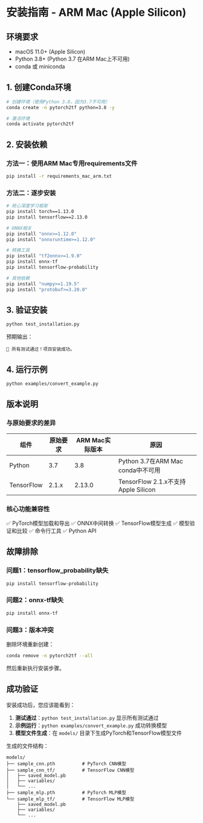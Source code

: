 # 安装指南 - ARM Mac (Apple Silicon)

## 环境要求

- macOS 11.0+ (Apple Silicon)
- Python 3.8+ (Python 3.7 在ARM Mac上不可用)
- conda 或 miniconda

## 1. 创建Conda环境

```bash
# 创建环境（使用Python 3.8，因为3.7不可用）
conda create -n pytorch2tf python=3.8 -y

# 激活环境
conda activate pytorch2tf
```

## 2. 安装依赖

### 方法一：使用ARM Mac专用requirements文件

```bash
pip install -r requirements_mac_arm.txt
```

### 方法二：逐步安装

```bash
# 核心深度学习框架
pip install torch==1.13.0
pip install tensorflow==2.13.0

# ONNX相关
pip install "onnx>=1.12.0"
pip install "onnxruntime>=1.12.0"

# 转换工具
pip install "tf2onnx>=1.9.0"
pip install onnx-tf
pip install tensorflow-probability

# 其他依赖
pip install "numpy>=1.19.5"
pip install "protobuf>=3.20.0"
```

## 3. 验证安装

```bash
python test_installation.py
```

预期输出：
```
🎉 所有测试通过！项目安装成功。
```

## 4. 运行示例

```bash
python examples/convert_example.py
```

## 版本说明

### 与原始要求的差异

| 组件 | 原始要求 | ARM Mac实际版本 | 原因 |
|------|----------|----------------|------|
| Python | 3.7 | 3.8 | Python 3.7在ARM Mac conda中不可用 |
| TensorFlow | 2.1.x | 2.13.0 | TensorFlow 2.1.x不支持Apple Silicon |

### 核心功能兼容性

✅ PyTorch模型加载和导出
✅ ONNX中间转换
✅ TensorFlow模型生成
✅ 模型验证和比较
✅ 命令行工具
✅ Python API

## 故障排除

### 问题1：tensorflow_probability缺失
```bash
pip install tensorflow-probability
```

### 问题2：onnx-tf缺失
```bash
pip install onnx-tf
```

### 问题3：版本冲突
删除环境重新创建：
```bash
conda remove -n pytorch2tf --all
```
然后重新执行安装步骤。

## 成功验证

安装成功后，您应该能看到：

1. **测试通过**：`python test_installation.py` 显示所有测试通过
2. **示例运行**：`python examples/convert_example.py` 成功转换模型
3. **模型文件生成**：在 `models/` 目录下生成PyTorch和TensorFlow模型文件

生成的文件结构：
```
models/
├── sample_cnn.pth          # PyTorch CNN模型
├── sample_cnn_tf/          # TensorFlow CNN模型
│   ├── saved_model.pb
│   ├── variables/
│   └── ...
├── sample_mlp.pth          # PyTorch MLP模型
└── sample_mlp_tf/          # TensorFlow MLP模型
    ├── saved_model.pb
    ├── variables/
    └── ...
``` 